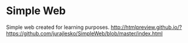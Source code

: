 # Simple Web

Simple web created for learning purposes.
http://htmlpreview.github.io/?https://github.com/jurajlesko/SimpleWeb/blob/master/index.html